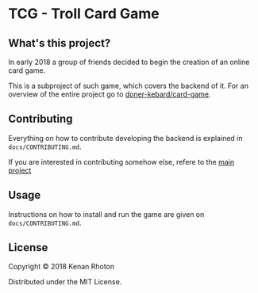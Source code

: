 # TCG - Troll Card Game

## What's this project?

In early 2018 a group of friends decided to begin the creation of an online card game.

This is a subproject of such game, which covers the backend of it.
For an overview of the entire project go to [doner-kebard/card-game](https://github.com/doner-kebard/card-game). 

## Contributing

Everything on how to contribute developing the backend is explained in `docs/CONTRIBUTING.md`.

If you are interested in contributing somehow else, refere to the [main project](https://github.com/doner-kebard/card-game)

## Usage

Instructions on how to install and run the game are given on `docs/CONTRIBUTING.md`.

## License

Copyright © 2018 Kenan Rhoton

Distributed under the MIT License.
